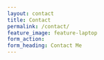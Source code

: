 ```yaml
---
layout: contact
title: Contact
permalink: /contact/
feature_image: feature-laptop
form_action:
form_heading: Contact Me
---
```

